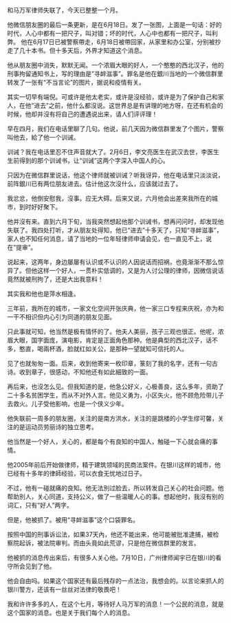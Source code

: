和马万军律师失联了，今天已整整一个月。

他微信朋友圈的最后一条更新，是在6月18日。发了一张图，上面是一句话：好的时代，人心中都有一把尺子，叫对错；坏的时代，人心中也都有一把尺子，叫利弊。 他在6月17日已被警察帶走，6月18日被帶回家，从家里和办公室，分别被抄走了几十本书。但十多天后，外界才知道这个消息。

他从朋友圈中消失，默默无闻。一个浓眉大眼的好人，一个憨憨的西北汉子，他的刑事拘留通知书上，写的理由是”寻衅滋事”。罪名是他在銀川当地的一个微信群里转发了一张有“不当言论”的图片，据说和疫情有关。

其实一切早有端倪。可或许是他太老实，或许是沒经验，或许是为了保护自己和家人，在他”进去”之前，他什么都沒说。这世界总是有讲理的地方呀，在还有机会的时候，他却并沒有将自己的遭遇说出来，请人们评评理！

早在四月，我们在电话里聊了几句。他说，前几天因为微信群里发了个图片，警察叫他去，給了他一个训诫。

训诫？我在电话里忍不住声音就大了。2月6日，李文亮医生在武汉去世，李医生生前得到的那个训诫书，让“训诫”这两个字深入中国人的心。

只因为在微信群里说话，他这个律师就被训诫？听我讶异，他在电话里只淡淡说，前阵銀川已有两位朋友进去。估计他这次沒什么，应该就过去了。

我忿忿，他倒安慰我，沒事。应无大碍。后来又说，六月他会出差來我所在的城市，到时好好聚下。

他并沒有来。直到六月下旬，当我突然想起他那个训诫书，想再问问时，却发现他失联了。我四处打听，才从朋友处得知，他已“进去”十多天了，只知“寻衅滋事”，家人也不知任何消息，请了当地的一位年轻律师申请会见，也一直见不上，说在”提审”。

说起来，这两年，身边屡屡有认识或不认识的人因说话而招祸，也竟渐渐不那么惊异了。但他这样一个好人，一贯朴实低调的，又是为人讨公理的律师，因微信说话竟然就被刑拘了，还是大出我意料！

其实我和他也是萍水相逢。

三年前，我所在的城市，一家文化空间开张庆典，他一家三口专程来庆祝，亦为和一干不相识但内心引为同道的朋友见面。

只此事就可知，他当然是极有情怀的了。他夫人美丽，孩子三观也很正。他呢，浓眉大眼，国字面庞，演电影，肯定是正面角色那种。他是典型的西北汉子，话不多，憨直，喝兩杯酒，脸就红如关公，是那种一望就知可信托的人。

见了也就匆匆一面。后来，收到他寄来一枚印章，箓刻了我的名字，还有一句古诗。收到章子，很感动，不知他还有如此細致的一面。

再后来，也沒怎么见。但我知道的是，他急公好义，心极善良，这么多年，资助了二十多名贫困学生，而从不对外人言。他见义勇为，小区失火，他不顾危险带儿子去救火。儿子受他影响，也是一个侠义少年。

他失联前一周多的朋友圈，关注的是南方洪水，关注的是跳楼的小学生缪可馨，关注的是运动员劳丽诗的独立思考。

他当然是一个好人，关心的，都是每个有良知的中国人，触碰一下心就会痛的事情。

他2005年前后开始做律师，精于建筑领域的民商法案件。在银川这样的城市，他已经有十多年的律師经验，可以衣食无忧地过日子。

不过，他有一碰就痛的良知。他无法別过脸去，所以转发自己关心的社会问题。他帮助別人，关心同道，支持公义，做了一些温暖人心的事。想起他时，我沒有别的词汇，只有”好人”两字。

但是，他被抓了。被用“寻衅滋事”这个口袋罪名。

按照中国的刑事诉讼法，如果37天內，他还不能出来，他可能被批准逮捕，被检察院起诉，被法院审判。而由头竟如此荒谬，只是他在微信群里的发言。

他被抓的消息传出来后，有很多人关心他。7月10日，广州律师闻宇已在银川的看守所会见到了他。

他会自由吗。如果这个国家还有最后残存的一点法治，我想会的。以言论来抓人的银川警方，还该有一丝丝对法律的敬畏吧！

我和许许多多的人，在这个七月，等待好人马万军的消息！一个公民的消息，就是这个国家的消息。也是关于我们每个人的消息。   
